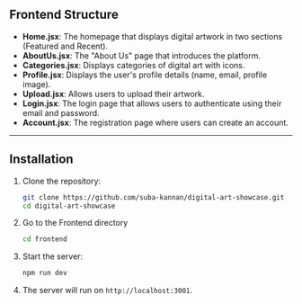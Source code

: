## Frontend Structure

- **Home.jsx**: The homepage that displays digital artwork in two sections (Featured and Recent).
- **AboutUs.jsx**: The "About Us" page that introduces the platform.
- **Categories.jsx**: Displays categories of digital art with icons.
- **Profile.jsx**: Displays the user's profile details (name, email, profile image).
- **Upload.jsx**: Allows users to upload their artwork.
- **Login.jsx**: The login page that allows users to authenticate using their email and password.
- **Account.jsx**: The registration page where users can create an account.

---

## Installation

1. Clone the repository:

   ```bash
   git clone https://github.com/suba-kannan/digital-art-showcase.git
   cd digital-art-showcase
   ```

2. Go to the Frontend directory

   ```bash
   cd frontend
   ```

3. Start the server:

   ```bash
   npm run dev
   ```

4. The server will run on `http://localhost:3001`.
